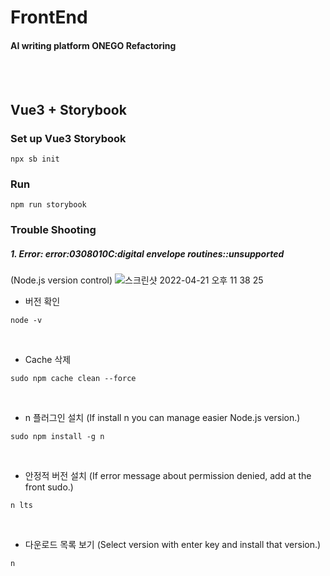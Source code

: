 # FrontEnd
#### AI writing platform ONEGO Refactoring
<br>
<br>

## Vue3 + Storybook
### Set up Vue3 Storybook

```
npx sb init
```

### Run
```
npm run storybook
```

### Trouble Shooting
##### 1. Error: error:0308010C:digital envelope routines::unsupported<br>
(Node.js version control)
![스크린샷 2022-04-21 오후 11 38 25](https://user-images.githubusercontent.com/76719920/164483427-47de146c-79ea-4b05-9831-17b3748d27ed.png)

- 버전 확인
```
node -v
```

<br>

- Cache 삭제
```
sudo npm cache clean --force
```

<br>

- n 플러그인 설치 (If install n you can manage easier Node.js version.)
```
sudo npm install -g n
```

<br>

- 안정적 버전 설치 (If error message about permission denied, add at the front sudo.)
```
n lts
```

<br>

- 다운로드 목록 보기 (Select version with enter key and install that version.)
```
n
```



